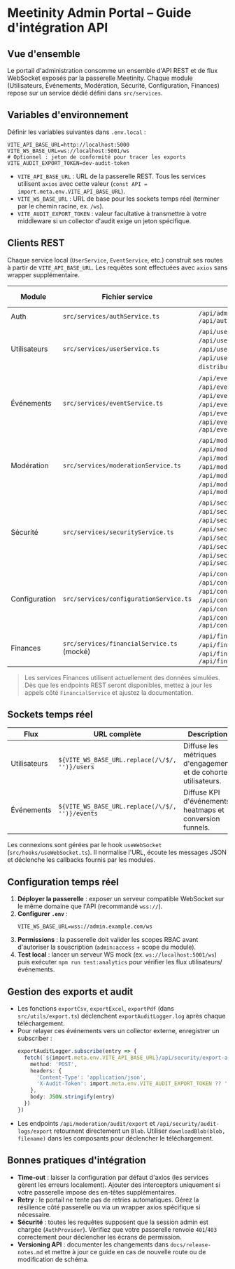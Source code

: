 # Meetinity Admin Portal – Guide d'intégration API

## Vue d'ensemble

Le portail d'administration consomme un ensemble d'API REST et de flux WebSocket exposés par la passerelle Meetinity. Chaque module (Utilisateurs, Événements, Modération, Sécurité, Configuration, Finances) repose sur un service dédié défini dans `src/services`.

## Variables d'environnement

Définir les variables suivantes dans `.env.local` :

```env
VITE_API_BASE_URL=http://localhost:5000
VITE_WS_BASE_URL=ws://localhost:5001/ws
# Optionnel : jeton de conformité pour tracer les exports
VITE_AUDIT_EXPORT_TOKEN=dev-audit-token
```

- `VITE_API_BASE_URL` : URL de la passerelle REST. Tous les services utilisent `axios` avec cette valeur (`const API = import.meta.env.VITE_API_BASE_URL`).
- `VITE_WS_BASE_URL` : URL de base pour les sockets temps réel (terminer par le chemin racine, ex. `/ws`).
- `VITE_AUDIT_EXPORT_TOKEN` : valeur facultative à transmettre à votre middleware si un collector d'audit exige un jeton spécifique.

## Clients REST

Chaque service local (`UserService`, `EventService`, etc.) construit ses routes à partir de `VITE_API_BASE_URL`. Les requêtes sont effectuées avec `axios` sans wrapper supplémentaire.

| Module | Fichier service | Endpoints principaux | Permissions RBAC |
| ------ | ---------------- | -------------------- | ---------------- |
| Auth | `src/services/authService.ts` | `/api/admin/me`, `/api/admin/permissions`, `/api/auth/logout` | `admin:access` |
| Utilisateurs | `src/services/userService.ts` | `/api/users`, `/api/users/stats`, `/api/users/engagement`, `/api/users/activity-heatmap`, `/api/users/cohorts`, `/api/users/geo-distribution`, `/api/users/export` | `users:read`, `users:write` |
| Événements | `src/services/eventService.ts` | `/api/events`, `/api/events/bulk`, `/api/events/categories`, `/api/events/tags`, `/api/events/analytics`, `/api/events/attendance`, `/api/events/conversions`, `/api/events/approval-funnel`, `/api/events/engagement-heatmap` | `events:read`, `events:manage`, `events:approve` |
| Modération | `src/services/moderationService.ts` | `/api/moderation/reports`, `/api/moderation/reports/{id}`, `/api/moderation/reports/{id}/decisions`, `/api/moderation/rules`, `/api/moderation/appeals`, `/api/moderation/audit`, `/api/moderation/audit/export` | `moderation:read`, `moderation:write` |
| Sécurité | `src/services/securityService.ts` | `/api/security/audit-logs`, `/api/security/audit-logs/export`, `/api/security/gdpr/requests`, `/api/security/gdpr/requests/{id}/status`, `/api/security/gdpr/requests/{id}/confirm`, `/api/security/incidents/playbooks`, `/api/security/incidents/playbooks/{id}`, `/api/security/compliance/reports` | `security:read`, `security:respond` |
| Configuration | `src/services/configurationService.ts` | `/api/configuration`, `/api/configuration/versions`, `/api/configuration/parameters`, `/api/configuration/feature-flags`, `/api/configuration/notifications`, `/api/configuration/rate-limits`, `/api/configuration/revert` | `platform:config` |
| Finances | `src/services/financialService.ts` (mocké) | `/api/finance/metrics`, `/api/finance/projections` (mock), futurs `/api/finance/settlements`, `/api/finance/payouts` | `finance:read` |

> Les services Finances utilisent actuellement des données simulées. Dès que les endpoints REST seront disponibles, mettez à jour les appels côté `FinancialService` et ajustez la documentation.

## Sockets temps réel

| Flux | URL complète | Description | Permissions |
| ---- | ------------ | ----------- | ----------- |
| Utilisateurs | `${VITE_WS_BASE_URL.replace(/\/$/, '')}/users` | Diffuse les métriques d'engagement et de cohorte utilisateurs. | `admin:access` + `users:read` |
| Événements | `${VITE_WS_BASE_URL.replace(/\/$/, '')}/events` | Diffuse KPI d'événements, heatmaps et conversion funnels. | `admin:access` + `events:read` |

Les connexions sont gérées par le hook `useWebSocket` (`src/hooks/useWebSocket.ts`). Il normalise l'URL, écoute les messages JSON et déclenche les callbacks fournis par les modules.

## Configuration temps réel

1. **Déployer la passerelle** : exposer un serveur compatible WebSocket sur le même domaine que l'API (recommandé `wss://`).
2. **Configurer `.env`** :
   ```env
   VITE_WS_BASE_URL=wss://admin.example.com/ws
   ```
3. **Permissions** : la passerelle doit valider les scopes RBAC avant d'autoriser la souscription (`admin:access` + scope du module).
4. **Test local** : lancer un serveur WS mock (ex. `ws://localhost:5001/ws`) puis exécuter `npm run test:analytics` pour vérifier les flux utilisateurs/événements.

## Gestion des exports et audit

- Les fonctions `exportCsv`, `exportExcel`, `exportPdf` (dans `src/utils/export.ts`) déclenchent `exportAuditLogger.log` après chaque téléchargement.
- Pour relayer ces événements vers un collector externe, enregistrer un subscriber :
  ```ts
  exportAuditLogger.subscribe(entry => {
    fetch(`${import.meta.env.VITE_API_BASE_URL}/api/security/export-audit`, {
      method: 'POST',
      headers: {
        'Content-Type': 'application/json',
        'X-Audit-Token': import.meta.env.VITE_AUDIT_EXPORT_TOKEN ?? ''
      },
      body: JSON.stringify(entry)
    })
  })
  ```
- Les endpoints `/api/moderation/audit/export` et `/api/security/audit-logs/export` retournent directement un `Blob`. Utiliser `downloadBlob(blob, filename)` dans les composants pour déclencher le téléchargement.

## Bonnes pratiques d'intégration

- **Time-out** : laisser la configuration par défaut d'axios (les services gèrent les erreurs localement). Ajouter des interceptors uniquement si votre passerelle impose des en-têtes supplémentaires.
- **Retry** : le portail ne tente pas de retries automatiques. Gérez la résilience côté passerelle ou via un wrapper axios spécifique si nécessaire.
- **Sécurité** : toutes les requêtes supposent que la session admin est chargée (`AuthProvider`). Vérifiez que votre passerelle renvoie `401`/`403` correctement pour déclencher les écrans de permission.
- **Versioning API** : documenter les changements dans `docs/release-notes.md` et mettre à jour ce guide en cas de nouvelle route ou de modification de schéma.

